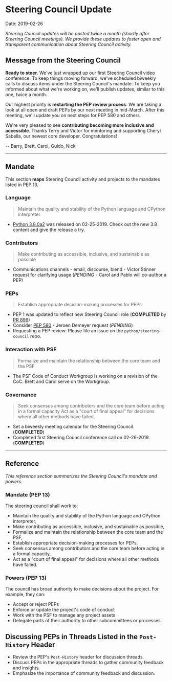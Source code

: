 # Steering Council Update

Date: 2019-02-26

_Steering Council updates will be posted twice a month (shortly after
Steering Council meetings). We provide these updates to foster open and
transparent communication about Steering Council activity._

## Message from the Steering Council

**Ready to steer.** We've just wrapped up our first Steering Council video conference. To keep things moving forward, we've scheduled biweekly calls to discuss items under the Steering Council's mandate. To keep you informed about what we're working on, we'll publish updates, similar to this one, twice a month.

Our highest priority is **restarting the PEP review process**. We are taking a
look at all open and draft PEPs by our next meeting in mid-March. After this meeting, we'll update you on next steps for PEP 580 and others.

We're very pleased to see **contributing becoming more inclusive and accessible**. Thanks Terry and Victor for mentoring and supporting Cheryl Sabella, our newest core developer. Congratulations!

-- Barry, Brett, Carol, Guido, Nick

---

## Mandate

This section **maps** Steering Council activity and projects to the mandates listed
in PEP 13.

### Language

> Maintain the quality and stability of the Python language and CPython interpreter

- [Python 3.8.0a2](https://www.python.org/downloads/release/python-380a2/) was released on 02-25-2019. Check out the new 3.8 content and give the release a try.

### Contributors

> Make contributing as accessible, inclusive, and sustainable as possible

- Communications channels - email, discourse, blend - Victor Stinner request for clarifying usage (_PENDING_ - Carol and Pablo will co-author a PEP)

### PEPs

> Establish appropriate decision-making processes for PEPs

- PEP 1 was updated to reflect new Steering Council role (**COMPLETED** by [PR 896](https://github.com/python/peps/pull/896))
- Consider [PEP 580](https://github.com/python/peps/blob/master/pep-0580.rst) - Jeroen Demeyer request (_PENDING_)
- Requesting a PEP review: Please file an issue on the
  `python/steering-council` repo.

### Interaction with PSF

> Formalize and maintain the relationship between the core team and the PSF

- The PSF Code of Conduct Workgroup is working on a revision of the CoC. Brett and Carol
  serve on the Workgroup.

### Governance

> Seek consensus among contributors and the core team before acting in a formal capacity
> Act as a "court of final appeal" for decisions where all other methods have failed.

- Set a biweekly meeting calendar for the Steering Council. (**COMPLETED**)
- Completed first Steering Council conference call on 02-26-2019. (**COMPLETED**)

---

## Reference

_This reference section summarizes the Steering Council's mandate and powers._

### Mandate (PEP 13)

The steering council shall work to:

- Maintain the quality and stability of the Python language and
  CPython interpreter,
- Make contributing as accessible, inclusive, and sustainable as
  possible,
- Formalize and maintain the relationship between the core team and
  the PSF,
- Establish appropriate decision-making processes for PEPs,
- Seek consensus among contributors and the core team before acting in
  a formal capacity,
- Act as a "court of final appeal" for decisions where all other
  methods have failed.

### Powers (PEP 13)

The council has broad authority to make decisions about the project.
For example, they can:

- Accept or reject PEPs
- Enforce or update the project's code of conduct
- Work with the PSF to manage any project assets
- Delegate parts of their authority to other subcommittees or
  processes

## Discussing PEPs in Threads Listed in the `Post-History` Header

- Review the PEP's `Post-History` header for discussion threads.
- Discuss PEPs in the appropriate threads to gather community feedback and insights.
- Emphasize the importance of community feedback and discussion.

